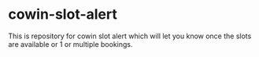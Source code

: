 # cowin-slot-alert
This is repository for cowin slot alert which will let you know once the slots are available or 1 or multiple bookings. 
